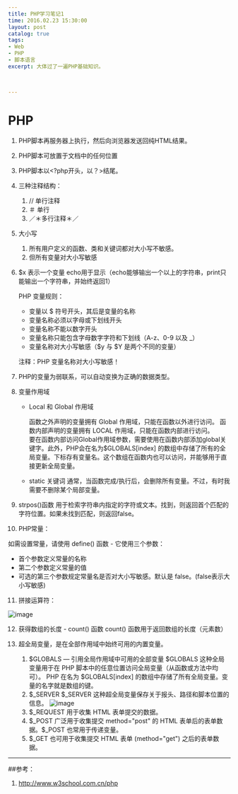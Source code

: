 ```yaml
---
title: PHP学习笔记1
time: 2016.02.23 15:30:00
layout: post
catalog: true
tags:
- Web
- PHP
- 脚本语言
excerpt: 大体过了一遍PHP基础知识。
    


---
```


# PHP
1. PHP脚本再服务器上执行，然后向浏览器发送回纯HTML结果。
2. PHP脚本可放置于文档中的任何位置
3. PHP脚本以<?php开头，以？>结尾。
4. 三种注释结构：
   1. // 单行注释
   2. ＃ 单行
   3. ／＊多行注释＊／
5. 大小写
   1. 所有用户定义的函数、类和关键词都对大小写不敏感。
   2. 但所有变量对大小写敏感
6. $x 表示一个变量 echo用于显示（echo能够输出一个以上的字符串，print只能输出一个字符串，并始终返回1）

   PHP 变量规则：

   - 变量以 $ 符号开头，其后是变量的名称
   - 变量名称必须以字母或下划线开头
   - 变量名称不能以数字开头
   - 变量名称只能包含字母数字字符和下划线（A-z、0-9 以及 _）
   - 变量名称对大小写敏感（$y 与 $Y 是两个不同的变量）

   注释：PHP 变量名称对大小写敏感！
7. PHP的变量为弱联系，可以自动变换为正确的数据类型。
8. 变量作用域
   - Local 和 Global 作用域

     函数之外声明的变量拥有 Global 作用域，只能在函数以外进行访问。
     函数内部声明的变量拥有 LOCAL 作用域，只能在函数内部进行访问。		
     要在函数内部访问Global作用域参数，需要使用在函数内部添加global关键字。此外，PHP会在名为$GLOBALS[index] 的数组中存储了所有的全局变量。下标存有变量名。这个数组在函数内也可以访问，并能够用于直接更新全局变量。
   - static 关键词
     通常，当函数完成/执行后，会删除所有变量。不过，有时我需要不删除某个局部变量。

9. strpos()函数 用于检索字符串内指定的字符或文本。找到，则返回首个匹配的字符位置。如果未找到匹配，则返回false。
10. PHP常量：

   如需设置常量，请使用 define() 函数 - 它使用三个参数：

   - 首个参数定义常量的名称
   - 第二个参数定义常量的值
   - 可选的第三个参数规定常量名是否对大小写敏感。默认是 false。(false表示大小写敏感)
11. 拼接运算符：

![image](https://mo-xiaoxi.github.io/img/post/PHP/1.png)

12. 获得数组的长度 - count() 函数
    count() 函数用于返回数组的长度（元素数）

13. 超全局变量，是在全部作用域中始终可用的内置变量。
    1. $GLOBALS — 引用全局作用域中可用的全部变量
       $GLOBALS 这种全局变量用于在 PHP 脚本中的任意位置访问全局变量（从函数或方法中均可）。
       PHP 在名为 $GLOBALS[index] 的数组中存储了所有全局变量。变量的名字就是数组的键。
    2. $_SERVER
       $_SERVER 这种超全局变量保存关于报头、路径和脚本位置的信息。
       ![image](https://mo-xiaoxi.github.io/img/post/PHP/2.png)
    3. $_REQUEST 用于收集 HTML 表单提交的数据。
    4. $_POST 广泛用于收集提交 method="post" 的 HTML 表单后的表单数据。$_POST 也常用于传递变量。
    5. $_GET 也可用于收集提交 HTML 表单 (method="get") 之后的表单数据。

----

##参考：
1. http://www.w3school.com.cn/php

